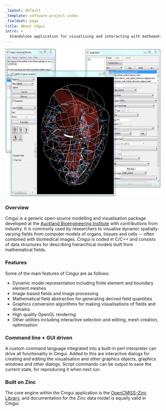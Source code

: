 ```yaml
---
_layout: default
_template: software-project-index
_fieldset: page
title: About Cmgui
intro: >
  Standalone application for visualising and interacting with mathematical field models.
---
```


<img src="/assets/img/software/cmgui/cmgui_ui.jpg" alt="Cmgui application windows" title="Cmgui application windows" height="480" />

### Overview

Cmgui is a generic open-source modelling and visualisation package developed at the [Auckland Bioengineering Institute](http://abi.auckland.ac.nz) with contributions from industry. It is commonly used by researchers to visualise dynamic spatially-varying fields from computer models of organs, tissues and cells -- often combined with biomedical images. Cmgui is coded in C/C++ and consists of data structures for describing hierarchical models built from mathematical fields.

### Features

Some of the main features of Cmgui are as follows:

- Dynamic model representation including finite element and boundary element meshes
- Image-based fields and image processing
- Mathematical field abstraction for generating derived field quantities
- Graphics conversion algorithms for making visualisations of fields and domains
- High quality OpenGL rendering
- Other utilities including interactive selection and editing, mesh creation, optimisation

### Command line + GUI driven

A custom command language integrated into a built-in perl interpreter can drive all functionality in Cmgui. Added to this are interactive dialogs for creating and editing the visualisation and other graphics objects, graphics windows and other dialogs. Script commands can be output to save the current state, for reproducing it when next run.

### Built on Zinc

The core engine within the Cmgui application is the [OpenCMISS-Zinc Library](/software/opencmiss/zinc), and documentation for the Zinc data model is equally valid in Cmgui.

